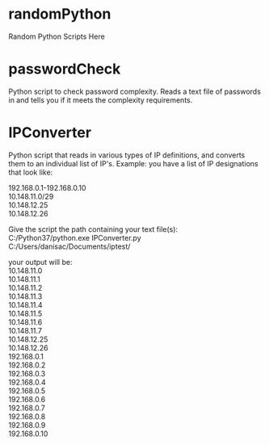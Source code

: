 # randomPython
Random Python Scripts Here

# passwordCheck
Python script to check password complexity. Reads a text file of passwords in and tells you if it meets the complexity requirements.

# IPConverter
Python script that reads in various types of IP definitions, and converts them to an individual list of IP's.
Example: you have a list of IP designations that look like:

192.168.0.1-192.168.0.10  
10.148.11.0/29  
10.148.12.25  
10.148.12.26  


Give the script the path containing your text file(s):  
C:/Python37/python.exe IPConverter.py C:/Users/danisac/Documents/iptest/

your output will be:  
10.148.11.0  
10.148.11.1  
10.148.11.2  
10.148.11.3  
10.148.11.4  
10.148.11.5  
10.148.11.6  
10.148.11.7  
10.148.12.25  
10.148.12.26  
192.168.0.1  
192.168.0.2  
192.168.0.3  
192.168.0.4  
192.168.0.5  
192.168.0.6  
192.168.0.7  
192.168.0.8  
192.168.0.9  
192.168.0.10  
